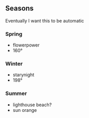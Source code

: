## Seasons

Eventually I want this to be automatic

### Spring

-   flowerpower
-   160°

### Winter

-   starynight
-   198°

### Summer

-   lighthouse beach?
-   sun orange
